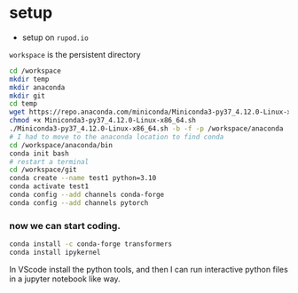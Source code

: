# setup

* setup on `rupod.io`

`workspace` is the persistent directory

```bash
cd /workspace
mkdir temp
mkdir anaconda
mkdir git
cd temp
wget https://repo.anaconda.com/miniconda/Miniconda3-py37_4.12.0-Linux-x86_64.sh
chmod +x Miniconda3-py37_4.12.0-Linux-x86_64.sh
./Miniconda3-py37_4.12.0-Linux-x86_64.sh -b -f -p /workspace/anaconda
# I had to move to the anaconda location to find conda
cd /workspace/anaconda/bin
conda init bash
# restart a terminal
cd /workspace/git
conda create --name test1 python=3.10
conda activate test1
conda config --add channels conda-forge
conda config --add channels pytorch
```


### now we can start coding. 
```bash
conda install -c conda-forge transformers
conda install ipykernel
```

In VScode install the python tools, and then I can run interactive python files in a jupyter notebook like way. 


